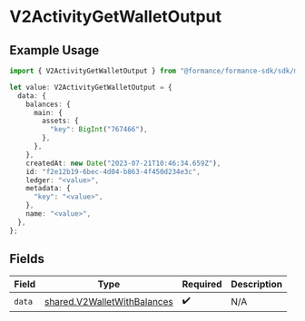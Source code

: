 # V2ActivityGetWalletOutput

## Example Usage

```typescript
import { V2ActivityGetWalletOutput } from "@formance/formance-sdk/sdk/models/shared";

let value: V2ActivityGetWalletOutput = {
  data: {
    balances: {
      main: {
        assets: {
          "key": BigInt("767466"),
        },
      },
    },
    createdAt: new Date("2023-07-21T10:46:34.659Z"),
    id: "f2e12b19-6bec-4d04-b863-4f450d234e3c",
    ledger: "<value>",
    metadata: {
      "key": "<value>",
    },
    name: "<value>",
  },
};
```

## Fields

| Field                                                                             | Type                                                                              | Required                                                                          | Description                                                                       |
| --------------------------------------------------------------------------------- | --------------------------------------------------------------------------------- | --------------------------------------------------------------------------------- | --------------------------------------------------------------------------------- |
| `data`                                                                            | [shared.V2WalletWithBalances](../../../sdk/models/shared/v2walletwithbalances.md) | :heavy_check_mark:                                                                | N/A                                                                               |